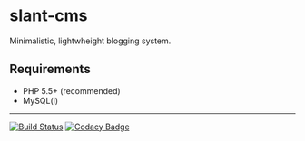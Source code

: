 slant-cms
=========
Minimalistic, lightwheight blogging system.

Requirements
------------
- PHP 5.5+ (recommended)
- MySQL(i)


- - -
[![Build Status](https://travis-ci.org/EZTEQ/slant-cms.svg)](https://travis-ci.org/EZTEQ/slant-cms) [![Codacy Badge](https://www.codacy.com/project/badge/55838303ced24f638d8ab4f89f897502)](https://www.codacy.com)
